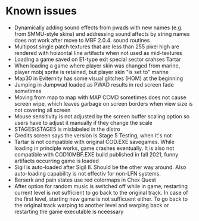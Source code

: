 # Known issues

- Dynamically adding sound effects from pwads with new names (e.g.
  from SMMU-style skins) and addressing sound affects by string names
  does not work after move to MBF 2.0.4. sound routines
- Multipost single patch textures that are less than 255 pixel high are 
  rendered with hoizontal line artifacts when not used as mid-textures
- Loading a game saved on E1-type exit special sector crahses Tartar
- When loading a game where player skin was changed from marine, 
  player mobj sprite is retained, but player skin "is set to" marine 
- Map30 in Eviternity has some visual glitches (HOM) at the beginning 
- Jumping in Jumpwad loaded as PWAD results in red screen fade sometimes 
- Moving from map to map with MAP CCMD sometimes does not cause screen wipe,
  which leaves garbage on screen borders when view size is not covering all screen
- Mouse sensitivity is not adjusted by the screen buffer scaling option
  so users have to adjust it manually if they change the scale
- STAGES\STAGE5 is mislabeled in the distro
- Credits screen says the version is Stage 5 Testing, when it's not
- Tartar is not compatible with original COD.EXE savegames. While loading
  in principle works, game crashes eventually. It is also not compatible with
  COD10MBF.EXE build published in fall 2021, funny artifacts occurring game
  is loaded
- Sigil is auto-loaded after Sigil II. Should be the other way around. Also
  auto-loading capability is not effectiv for non-LFN systems.
- Berserk and pain states use red colormaps in Chex Quest
- After option for random music is switched off while in game, restarting 
  current level is not sufficient to go back to the original track. 
  In case of the first level, starting new game is not sufficuent either. 
  To go back to the original track warping to another level and warping back 
  or restarting the game executable is nceessary

